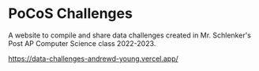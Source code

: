 # PoCoS Challenges
A website to compile and share data challenges created in Mr. Schlenker's Post AP Computer Science class 2022-2023.

https://data-challenges-andrewd-young.vercel.app/